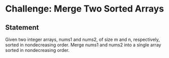 # Challenge: Merge Two Sorted Arrays


## Statement
Given two integer arrays, nums1 and nums2, of size m and n, respectively, sorted in nondecreasing order. Merge nums1 and nums2 into a single array sorted in nondecreasing order.
